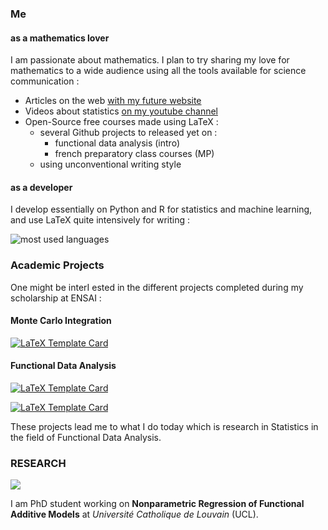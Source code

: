 ### Me

#### as a mathematics lover

I am passionate about mathematics. I plan to try sharing my love for mathematics to a wide audience using all the tools available for science communication :

- Articles on the web [with my future website](scienceinstable.com)
- Videos about statistics [on my youtube channel](https://www.youtube.com/@scienceinstable)
- Open-Source free courses made using LaTeX :
  - several Github projects to released yet on :
    - functional data analysis (intro)
    - french preparatory class courses (MP)
  - using unconventional writing style 

#### as a developer
I develop essentially on Python and R for statistics and machine learning, and use LaTeX quite intensively for writing :

![most used languages](https://github-readme-stats.vercel.app/api/top-langs/?username=allemand-instable&layout=compact)


### Academic Projects

One might be interI ested in the different projects completed during my scholarship at ENSAI :

#### Monte Carlo Integration

[![LaTeX Template Card](https://github-readme-stats.vercel.app/api/pin/?username=allemand-instable&repo=ENSAI-3A-Projet-Methodologie-wAIS)](https://github.com/allemand-instable/ENSAI-3A-Projet-Methodologie-wAIS)

#### Functional Data Analysis

[![LaTeX Template Card](https://github-readme-stats.vercel.app/api/pin/?username=allemand-instable&repo=ENSAI-2A-stage-FGAM)](https://github.com/allemand-instable/ENSAI-2A-stage-FGAM)

[![LaTeX Template Card](https://github-readme-stats.vercel.app/api/pin/?username=allemand-instable&repo=ENSAI-3A-FDA-Presentation-APLS)](https://github.com/allemand-instable/ENSAI-3A-FDA-Presentation-APLS)

These projects lead me to what I do today which is research in Statistics in the field of Functional Data Analysis.

### RESEARCH

<a href="https://uclouvain.be/fr/facultes/sc/lsba">
  <img src="https://custom-icon-badges.demolab.com/badge/Place-Université Catholique de Louvain-3c6382?style=for-the-badge&logo=milestone&logoColor=white">
</a>

I am PhD student working on **Nonparametric Regression of Functional Additive Models** at *Université Catholique de Louvain* (UCL).
